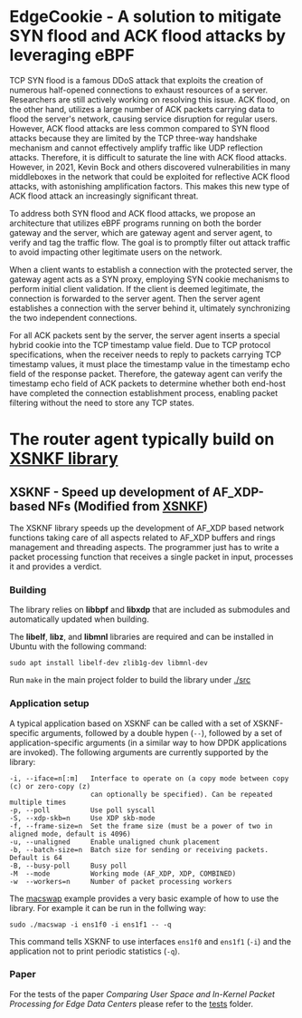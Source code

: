 # EdgeCookie - A solution to mitigate SYN flood and ACK flood attacks by leveraging eBPF

TCP SYN flood is a famous DDoS attack that exploits the creation of numerous half-opened connections to exhaust resources of a server. Researchers are still actively working on resolving this issue. ACK flood, on the other hand, utilizes a large number of ACK packets carrying data to flood the server's network, causing service disruption for regular users. However, ACK flood attacks are less common compared to SYN flood attacks because they are limited by the TCP three-way handshake mechanism and cannot effectively amplify traffic like UDP reflection attacks. Therefore, it is difficult to saturate the line with ACK flood attacks. However, in 2021, Kevin Bock and others discovered vulnerabilities in many middleboxes in the network that could be exploited for reflective ACK flood attacks, with astonishing amplification factors. This makes this new type of ACK flood attack an increasingly significant threat.

To address both SYN flood and ACK flood attacks, we propose an architecture that utilizes eBPF programs running on both the border gateway and the server, which are gateway agent and server agent, to verify and tag the traffic flow. The goal is to promptly filter out attack traffic to avoid impacting other legitimate users on the network.

When a client wants to establish a connection with the protected server, the gateway agent acts as a SYN proxy, employing SYN cookie mechanisms to perform initial client validation. If the client is deemed legitimate, the connection is forwarded to the server agent. Then the server agent establishes a connection with the server behind it, ultimately synchronizing the two independent connections.

For all ACK packets sent by the server, the server agent inserts a special hybrid cookie into the TCP timestamp value field. Due to TCP protocol specifications, when the receiver needs to reply to packets carrying TCP timestamp values, it must place the timestamp value in the timestamp echo field of the response packet. Therefore, the gateway agent can verify the timestamp echo field of ACK packets to determine whether both end-host have completed the connection establishment process, enabling packet filtering without the need to store any TCP states.

# The router agent typically build on [XSNKF library](https://github.com/FedeParola/xsknf)

## XSKNF - Speed up development of AF_XDP-based NFs (Modified from [XSNKF](https://github.com/FedeParola/xsknf))

The XSKNF library speeds up the development of AF_XDP based network functions taking care of all aspects related to AF_XDP buffers and rings management and threading aspects.
The programmer just has to write a packet processing function that receives a single packet in input, processes it and provides a verdict.

### Building

The library relies on **libbpf** and **libxdp** that are included as submodules and automatically updated when building.

The **libelf**, **libz**, and **libmnl** libraries are required and can be installed in Ubuntu with the following command:
```
sudo apt install libelf-dev zlib1g-dev libmnl-dev
```

Run `make` in the main project folder to build the library under [./src](https://github.com/FedeParola/xsknf/tree/master/src)

### Application setup

A typical application based on XSKNF can be called with a set of XSKNF-specific arguments, followed by a double hypen (`--`), followed by a set of application-specific arguments (in a similar way to how DPDK applications are invoked).
The following arguments are currently supported by the library:
```
-i, --iface=n[:m]   Interface to operate on (a copy mode between copy (c) or zero-copy (z)
                    can optionally be specified). Can be repeated multiple times
-p, --poll          Use poll syscall
-S, --xdp-skb=n     Use XDP skb-mode
-f, --frame-size=n  Set the frame size (must be a power of two in aligned mode, default is 4096)
-u, --unaligned     Enable unaligned chunk placement
-b, --batch-size=n  Batch size for sending or receiving packets. Default is 64
-B, --busy-poll     Busy poll
-M  --mode          Working mode (AF_XDP, XDP, COMBINED)
-w  --workers=n     Number of packet processing workers
```

The [macswap](https://github.com/FedeParola/xsknf/tree/master/examples/macswap) example provides a very basic example of how to use the library. For example it can be run in the follwing way:
```
sudo ./macswap -i ens1f0 -i ens1f1 -- -q
```
This command tells XSKNF to use interfaces `ens1f0` and `ens1f1` (`-i`) and the application not to print periodic statistics (`-q`).

### Paper

For the tests of the paper *Comparing User Space and In-Kernel Packet Processing for Edge Data Centers* please refer to the [tests]([./tests](https://github.com/FedeParola/xsknf/tree/master/tests)) folder.
